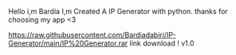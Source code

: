 Hello i,m Bardia 
I,m Created A IP Generator with python.
thanks for choosing my app <3


https://raw.githubusercontent.com/Bardiadabiri/IP-Generator/main/IP%20Generator.rar
link download !  v1.0

